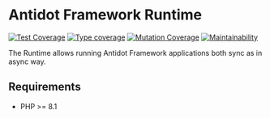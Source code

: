 Antidot Framework Runtime
=================

[![Test Coverage](https://codecov.io/gh/antidot-framework/runtime/branch/1.x.x/graph/badge.svg?token=OWG9OZO6B5)](https://codecov.io/gh/antidot-framework/runtime)
[![Type coverage](https://shepherd.dev/github/antidot-framework/runtime/coverage.svg)](https://shepherd.dev/github/pheature-flags/pheature-flags)
[![Mutation Coverage](https://img.shields.io/endpoint?style=flat&url=https%3A%2F%2Fbadge-api.stryker-mutator.io%2Fgithub.com%2Fantidot-framework%2Fruntime%2F1.x.x)](https://dashboard.stryker-mutator.io/reports/github.com/antidot-framework/runtime/1.x.x)
[![Maintainability](https://api.codeclimate.com/v1/badges/346aa65dc748a4b2d271/maintainability)](https://codeclimate.com/github/antidot-framework/runtime/maintainability)

The Runtime allows running Antidot Framework applications both sync as in async way.

## Requirements

* PHP >= 8.1
